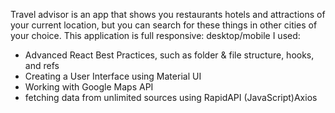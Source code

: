 Travel advisor is an app that shows you restaurants
hotels and attractions of your current location, but you can
search for these things in other cities of your choice.
This application is full responsive: desktop/mobile
I used:
- Advanced React Best Practices, such as folder & file structure, hooks, and refs
- Creating a User Interface using Material UI
- Working with Google Maps API
- fetching data from unlimited sources using RapidAPI (JavaScript)Axios
